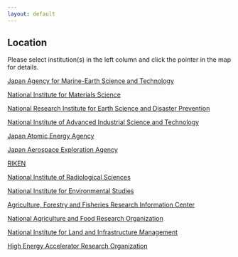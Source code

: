 ```yaml
---
layout: default
---
```


<title>Location | Japan National Research Institutes Library Consortium</title>

## Location

Please select institution(s) in the left column and click the pointer in the map for details.

[Japan Agency for Marine-Earth Science and Technology](https://goo.gl/maps/4ZypE9foqDnyZY4X6)

[National Institute for Materials Science](https://goo.gl/maps/5x95DspYJuELBEnb6)

[National Research Institute for Earth Science and Disaster Prevention](https://goo.gl/maps/QvLote5hncXFzXgf9)

[National Institute of Advanced Industrial Science and Technology](https://goo.gl/maps/Q2mtw67t53zdGo8w6)

[Japan Atomic Energy Agency](https://goo.gl/maps/Gnhu9oFZWPJZEuZx7)

[Japan Aerospace Exploration Agency](https://goo.gl/maps/GftT7JwHJs5YiSgn7)

[RIKEN](https://goo.gl/maps/FJFcQtAT5sS8iPr79)

[National Institute of Radiological Sciences](https://goo.gl/maps/j8xDd3B9Xt98dqFt6)

[National Institute for Environmental Studies](https://goo.gl/maps/DQaqYfCszbR9ziHVA)

[Agriculture, Forestry and Fisheries Research Information Center](https://goo.gl/maps/ZwcZJUYCaE7sYkaN7)

[National Agriculture and Food Research Organization](https://goo.gl/maps/Km5X5PssEYrnWsCg8)

[National Institute for Land and Infrastructure Management](https://goo.gl/maps/wjLrBU71AA6Kz8868)

[High Energy Accelerator Research Organization](https://goo.gl/maps/rWs9miaePjmS3eyd7)
